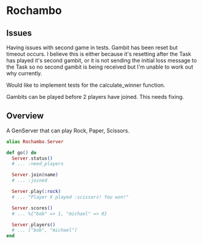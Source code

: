 # Rochambo

## Issues

Having issues with second game in tests. Gambit has been reset but timeout occurs. I believe this is either because it's resetting after the Task has played it's second gambit, or it is not sending the initial loss message to the Task so no second gambit is being received but I'm unable to work out why currently.

Would like to implement tests for the calculate_winner function.

Gambits can be played before 2 players have joined. This needs fixing.

## Overview

A GenServer that can play Rock, Paper, Scissors.

```elixir
alias Rochambo.Server

def go() do
  Server.status()
  # ... :need_players

  Server.join(name)
  # ... :joined

  Server.play(:rock)
  # ... "Player X played :scissors! You won!"

  Server.scores() 
  # ... %{"bob" => 1, "michael" => 0}

  Server.players()
  # ... ["bob", "michael"]
end
```
